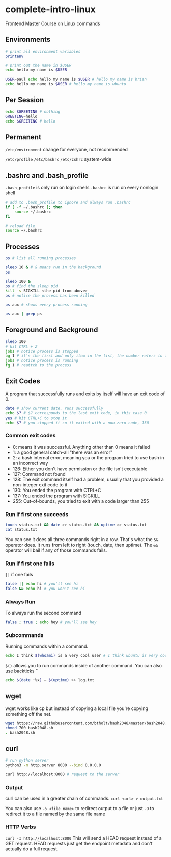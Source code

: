 # complete-intro-linux

Frontend Master Course on Linux commands

## Environments

```bash
# print all environment variables
printenv

# print out the name in $USER
echo hello my name is $USER

USER=paul echo hello my name is $USER # hello my name is brian
echo hello my name is $USER # hello my name is ubuntu
```

## Per Session

```bash
echo $GREETING # nothing
GREETING=hello
echo $GREETING # hello
```

## Permanent

`/etc/environment` change for everyone, not recommended

`/etc/profile` `/etc/bashrc` `/etc/zshrc` system-wide

## .bashrc and .bash_profile

`.bash_profile` is only run on login shells
`.bashrc` is run on every nonlogin shell

```bash
# add to .bash_profile to ignore and always run .bashrc
if [ -f ~/.bashrc ]; then
    source ~/.bashrc
fi
```

```bash
# reload file
source ~/.bashrc
```

## Processes

```bash
ps # list all running processes

sleep 10 & # & means run in the background
ps

sleep 100 &
ps # find the sleep pid
kill -s SIGKILL <the pid from above>
ps # notice the process has been killed

ps aux # shows every process running

ps aux | grep ps
```

## Foreground and Background

```bash
sleep 100
# hit CTRL + Z
jobs # notice process is stopped
bg 1 # it's the first and only item in the list, the number refers to that
jobs # notice process is running
fg 1 # reattch to the process
```

## Exit Codes

A program that successfully runs and exits by itself will have an exit code of 0.

```bash
date # show current date, runs successfully
echo $? # $? corresponds to the last exit code, in this case 0
yes # hit CTRL+C to stop it
echo $? # you stopped it so it exited with a non-zero code, 130
```

### Common exit codes

- 0: means it was successful. Anything other than 0 means it failed
- 1: a good general catch-all "there was an error"
- 2: a bash internal error, meaning you or the program tried to use bash in an incorrect way
- 126: Either you don't have permission or the file isn't executable
- 127: Command not found
- 128: The exit command itself had a problem, usually that you provided a non-integer exit code to it
- 130: You ended the program with CTRL+C
- 137: You ended the program with SIGKILL
- 255: Out-of-bounds, you tried to exit with a code larger than 255

### Run if first one succeeds

```bash
touch status.txt && date >> status.txt && uptime >> status.txt
cat status.txt
```

You can see it does all three commands right in a row. That's what the `&&` operator does. It runs from left to right (touch, date, then uptime). The `&&` operator will bail if any of those commands fails.

### Run if first one fails

`||` if one fails

```bash
false || echo hi # you'll see hi
false && echo hi # you won't see hi
```

### Always Run

To always run the second command

```bash
false ; true ; echo hey # you'll see hey
```

### Subcommands

Running commands within a command.

```bash
echo I think $(whoami) is a very cool user # I think ubuntu is very cool
```

`$()` allows you to run commands inside of another command. You can also use backticks ``

```bash
echo $(date +%x) – $(uptime) >> log.txt
```

## wget

wget works like cp but instead of copying a local file you're copying something off the net.

```bash
wget https://raw.githubusercontent.com/btholt/bash2048/master/bash2048.sh
chmod 700 bash2048.sh
. bash2048.sh
```

## curl

```bash
# run python server
python3 -m http.server 8000 --bind 0.0.0.0 

curl http://localhost:8000 # request to the server
```

### Output

curl can be used in a greater chain of commands.
`curl <url> > output.txt`

You can also use `-o <file name>` to redirect output to a file or just `-O` to redirect it to a file named by the same file name

### HTTP Verbs

`curl -I http://localhost:8000`
This will send a HEAD request instead of a GET request. HEAD requests just get the endpoint metadata and don't actually do a full request.
